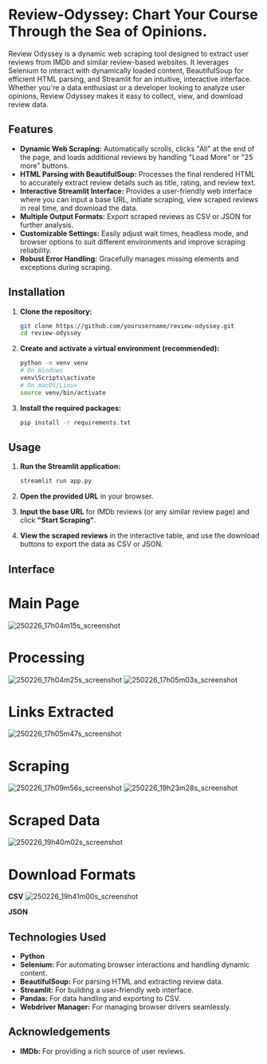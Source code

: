 # Review-Odyssey: Chart Your Course Through the Sea of Opinions.


Review Odyssey is a dynamic web scraping tool designed to extract user reviews from IMDb and similar review-based websites. It leverages Selenium to interact with dynamically loaded content, BeautifulSoup for efficient HTML parsing, and Streamlit for an intuitive, interactive interface. Whether you're a data enthusiast or a developer looking to analyze user opinions, Review Odyssey makes it easy to collect, view, and download review data.

## Features

- **Dynamic Web Scraping:** Automatically scrolls, clicks "All" at the end of the page, and loads additional reviews by handling "Load More" or "25 more" buttons.
- **HTML Parsing with BeautifulSoup:** Processes the final rendered HTML to accurately extract review details such as title, rating, and review text.
- **Interactive Streamlit Interface:** Provides a user-friendly web interface where you can input a base URL, initiate scraping, view scraped reviews in real time, and download the data.
- **Multiple Output Formats:** Export scraped reviews as CSV or JSON for further analysis.
- **Customizable Settings:** Easily adjust wait times, headless mode, and browser options to suit different environments and improve scraping reliability.
- **Robust Error Handling:** Gracefully manages missing elements and exceptions during scraping.

## Installation

1. **Clone the repository:**
   ```bash
   git clone https://github.com/yourusername/review-odyssey.git
   cd review-odyssey
   ```

2. **Create and activate a virtual environment (recommended):**
   ```bash
   python -m venv venv
   # On Windows
   venv\Scripts\activate
   # On macOS/Linux
   source venv/bin/activate
   ```

3. **Install the required packages:**
   ```bash
   pip install -r requirements.txt
   ```

## Usage

1. **Run the Streamlit application:**
   ```bash
   streamlit run app.py
   ```

2. **Open the provided URL** in your browser.

3. **Input the base URL** for IMDb reviews (or any similar review page) and click **"Start Scraping"**.

4. **View the scraped reviews** in the interactive table, and use the download buttons to export the data as CSV or JSON.

## Interface
# Main Page
![250226_17h04m15s_screenshot](https://github.com/user-attachments/assets/23864a3c-315d-40d1-b63e-68e2fc4075c6)

# Processing
![250226_17h04m25s_screenshot](https://github.com/user-attachments/assets/a526c225-243d-4843-b63a-41e858d9ed24)
![250226_17h05m03s_screenshot](https://github.com/user-attachments/assets/05af1ad0-9730-45c7-a38e-d6c9f108c056)

# Links Extracted
![250226_17h05m47s_screenshot](https://github.com/user-attachments/assets/dd99c327-03ad-4968-9f80-6b9d38ee3571)

# Scraping
![250226_17h09m56s_screenshot](https://github.com/user-attachments/assets/ceb4113a-bd7f-40c8-9ddd-bd81e0b45037)
![250226_19h23m28s_screenshot](https://github.com/user-attachments/assets/a2dafda9-7f56-4731-9243-faf9fca32cbb)

# Scraped Data
![250226_19h40m02s_screenshot](https://github.com/user-attachments/assets/d5558c03-4cdf-4653-9b2b-83f370f3434e)

# Download Formats
**CSV**
![250226_19h41m00s_screenshot](https://github.com/user-attachments/assets/818e3acf-4af7-4c28-a8e9-df1767cc8ec2)

**JSON**


## Technologies Used

- **Python**
- **Selenium:** For automating browser interactions and handling dynamic content.
- **BeautifulSoup:** For parsing HTML and extracting review data.
- **Streamlit:** For building a user-friendly web interface.
- **Pandas:** For data handling and exporting to CSV.
- **Webdriver Manager:** For managing browser drivers seamlessly.



## Acknowledgements

- **IMDb:** For providing a rich source of user reviews.


